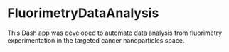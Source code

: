 # FluorimetryDataAnalysis

This Dash app was developed to automate data analysis from fluorimetry experimentation in the targeted cancer nanoparticles space.

